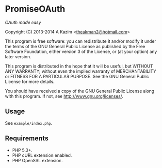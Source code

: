 # PromiseOAuth

*OAuth made easy*

Copyright (C) 2013-2014 A Kazim &lt;theakman2@hotmail.com&gt;

This program is free software: you can redistribute it and/or modify
it under the terms of the GNU General Public License as published by
the Free Software Foundation, either version 3 of the License, or
(at your option) any later version.

This program is distributed in the hope that it will be useful,
but WITHOUT ANY WARRANTY; without even the implied warranty of
MERCHANTABILITY or FITNESS FOR A PARTICULAR PURPOSE.  See the
GNU General Public License for more details.

You should have received a copy of the GNU General Public License
along with this program.  If not, see <http://www.gnu.org/licenses/>.

## Usage

See `example/index.php`. 

## Requirements

* PHP 5.3+.
* PHP cURL extension enabled.
* PHP OpenSSL extension.
